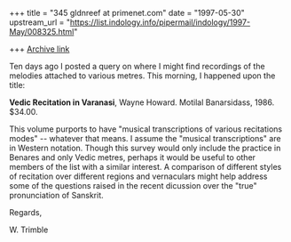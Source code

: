 +++
title = "345 gldnreef at primenet.com"
date = "1997-05-30"
upstream_url = "https://list.indology.info/pipermail/indology/1997-May/008325.html"

+++
[Archive link](https://list.indology.info/pipermail/indology/1997-May/008325.html)

Ten days ago I posted a query on where I might find recordings of the
melodies attached to various metres.  This morning, I happened upon the title:

__Vedic Recitation in Varanasi__, Wayne Howard.  Motilal Banarsidass, 1986.
$34.00.

This volume purports to have "musical transcriptions of various recitations
modes" -- whatever that means.  I assume the "musical transcriptions" are in
Western notation.  Though this survey would only include the practice in
Benares and only Vedic metres, perhaps it would be useful to other members
of the list with a similar interest.
A comparison of different styles of recitation over different regions and
vernaculars might help address some of the questions raised in the recent
dicussion over the "true" pronunciation of Sanskrit.  

Regards,

W. Trimble





